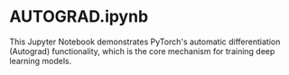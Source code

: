 # AUTOGRAD.ipynb
This Jupyter Notebook demonstrates PyTorch's automatic differentiation (Autograd) functionality, which is the core mechanism for training deep learning models.

